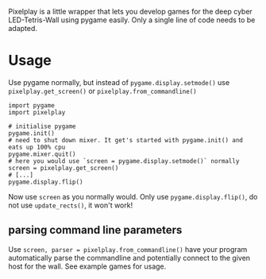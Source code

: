 Pixelplay is a little wrapper that lets you develop games for the 
deep cyber LED-Tetris-Wall using pygame easily. Only a single line of 
code needs to be adapted.

# Usage
Use pygame normally, but instead of `pygame.display.setmode()` use 
`pixelplay.get_screen()` or `pixelplay.from_commandline()`

    import pygame
    import pixelplay

    # initialise pygame    
    pygame.init()
    # need to shut down mixer. It get's started with pygame.init() and eats up 100% cpu
    pygame.mixer.quit()
    # here you would use `screen = pygame.display.setmode()` normally
    screen = pixelplay.get_screen()
    # [...]
    pygame.display.flip()
    
Now use `screen` as you normally would. Only use `pygame.display.flip()`, 
do not use `update_rects()`, it won't work!


## parsing command line parameters
Use `screen, parser = pixelplay.from_commandline()` have your program 
automatically parse the commandline and potentially connect to the 
given host for the wall. See example games for usage.


